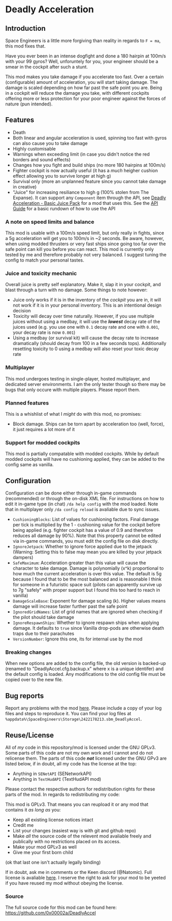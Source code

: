 ﻿# Deadly Acceleration

## Introduction 

Space Engineers is a little more forgiving than reality in regards to `F = ma`, this mod fixes that.

Have you ever been in an intense dogfight and done a 180 hairpin at 100m/s with your 99 gyros? 
Well, unforuntely for you, your engineer should be a smear in the cockpit after such a stunt. 

This mod makes you take damage if you accelerate too fast. Over a certain (configurable) amount of acceleration, you will start taking damage. 
The damage is scaled depending on how far past the safe point you are. Being in a cockpit will reduce the damage you take, with 
different cockpits offering more or less protection for your poor engineer against the forces of nature (pun intended).

## Features 

- Death 
- Both linear and angular acceleration is used, spinning too fast with gyros can also cause you to take damage 
- Highly customisable 
- Warnings when exceeding limit (in case you didn't notice the red borders and sound effects)
- Changes how you fight and build ships (no more 180 hairpins at 100m/s)
- Fighter cockpit is now actually useful (it has a _much_ heigher cushion effect allowing you to survive longer at high g)
- Survival only (more an unplanned feature since you cannot take damage in creative)
- "Juice" for increasing resiliance to high g (100% stolen from The Expanse). It can support any `Component` item through the API, see 
    [Deadly Acceleration - Basic Juice Pack](https://steamcommunity.com/sharedfiles/filedetails/?id=2464816132) for a mod that uses this. 
	See the [API Guide](https://github.com/0x00002a/DeadlyAccel/blob/main/API%20Guide.md) for a basic rundown of how to use the API

### A note on speed limits and balance

This mod is usable with a 100m/s speed limit, but only really in fights, since a 5g acceleration will get you to 100m/s in ~2 seconds. Be aware, however, when 
using modded thrusters or very fast ships since going too far over the safe point can kill you before you can react. This mod is currently only tested by me and therefore 
probably not very balanced. I suggest tuning the config to match your personal tastes.

### Juice and toxicity mechanic 

Overall juice is pretty self explanatory. Make it, slap it in your cockpit, and blast through a turn with no damage. Some things to note however:

- Juice only works if it is in the inventory of the _cockpit_ you are in, it will not work if it is in your personal inventory. This is an intentional design decision 
- Toxicity will decay over time naturally. However, if you use multiple juices without using a medbay, it will use the ***lowest*** decay rate of the juices used 
	(e.g. you use one with `0.1` decay rate and one with `0.001`, your decay rate is now `0.001`)
- Using a medbay (or survival kit) will cause the decay rate to increase dramatically (should decay from 100 in a few seconds tops). Additionally resetting toxicity to 0 
	using a medbay will also reset your toxic decay rate


### Multiplayer

This mod undergoes testing in single-player, hosted multiplayer, and dedicated server environments. I am the only tester though so there may be bugs that only occure with 
multiple players. Please report them.


### Planned features

This is a whishlist of what I _might_ do with this mod, no promises:

- Block damage. Ships can be torn apart by acceleration too (well, force), it just requires a lot more of it

### Support for modded cockpits

This mod is partially compatable with modded cockpits. While by default modded cockpits will have no cushioning applied, 
they can be added to the config same as vanilla.


## Configuration 

Configuration can be done either through in-game commands (recommended) or through the on-disk XML file. For instructions on how to edit it in-game 
type (in chat) `/da help config` with the mod loaded. Note that in multiplayer only `/da config reload` is avaliable due to sync issues.

- `CushioningBlocks`: List of values for cushioning factors. 
						Final damage per tick is multiplied by the 1 - cushioning value 
						for the cockpit before being applied (e.g. fighter cockpit has a value of 0.9 and therefore reduces all damage by 90%).
                        Note that this property cannot be edited via in-game commands, you must edit the config file on disk directly.
- `IgnoreJetpack`: Whether to ignore force applied due to the jetpack (Warning: Setting this to false may mean you are killed by your jetpack dampers)
- `SafeMaximum`: Acceleration greater than this value will cause the character to take damage. Damage is polynomially (x^k) proportional to how much
					the current acceleration is over this value. The default is 5g because I found that to be the most balanced and is reasonable I think 
					for someone in a futuristic space suit (pilots can apparently survive up to 7g "safely" with proper support but I found this too hard to reach in vanilla)
- `DamageScaleBase`: Exponent for damage scaling (k). Higher values means damage will increase faster further past the safe point 
- `IgnoredGridNames`: List of grid names that are ignored when checking if the pilot should take damage
- `IgnoreRespawnShips`: Whether to ignore respawn ships when applying damage. It defaults to `true` since Vanilla drop-pods are otherwise death traps due to their parachutes
- `VersionNumber`: Ignore this one, its for internal use by the mod

### Breaking changes 

When new options are added to the config file, the old version is backed-up (renamed to "DeadlyAccel.cfg.backup.x" where x is a unique identifer) and the default config is 
loaded. Any modifications to the old config file must be copied over to the new file.

## Bug reports

Report any problems with the mod [here](https://github.com/0x00002a/DeadlyAccel/issues/new/choose). Please include a copy of
your log files and steps to  reproduce it. You can find your log files at `%appdata%\SpaceEngineers\Storage\2422178213.sbm_DeadlyAccel`.

## Reuse/License

All of _my_ code in this repository/mod is licensed under the GNU GPLv3. Some parts of this code are not my own work and I cannot and do not relicense them.
The parts of this code ***not*** licensed under the GNU GPv3 are listed below, if in doubt, all my code has the license at the top:

- Anything in `SENetAPI` (SENetworkAPI)
- Anything in `TextHudAPI` (TextHudAPI mod)

Please contact the respective authors for redistribution rights for these parts of the mod. In regards to redistributing my code:

This mod is GPLv3. That means you can reupload it or any mod that contains it _as long as_ you:

- Keep all existing license notices intact
- Credit me
- List your changes (easiest way is with git and github repo)
- Make _all_ the source code of the relevent mod avaliable freely and publically with no restrictions placed on its access.
- Make your mod GPLv3 as well
- Give me your first born child

(ok that last one isn't actually legally binding)

If in doubt, ask me in comments or the Keen discord (@Natomic). 
Full license is avaliable [here](https://github.com/0x00002a/DeadlyAccel/blob/73343caac2195d5714dc6f9387f62a3693b0e9bf/LICENSE). I reserve the right to ask 
for your mod to be yeeted if you have reused my mod without obeying the license.

### Source

The full source code for this mod can be found here: https://github.com/0x00002a/DeadlyAccel
